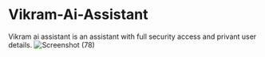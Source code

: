 # Vikram-Ai-Assistant
 Vikram ai assistant is an assistant with full security access and privant user details.
![Screenshot (78)](https://github.com/user-attachments/assets/238964b9-562f-4aea-8c34-cd9afc9259cc)
